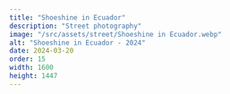 ```yaml
---
title: "Shoeshine in Ecuador"
description: "Street photography"
image: "/src/assets/street/Shoeshine in Ecuador.webp"
alt: "Shoeshine in Ecuador - 2024"
date: 2024-03-20
order: 15
width: 1600
height: 1447
---
```

